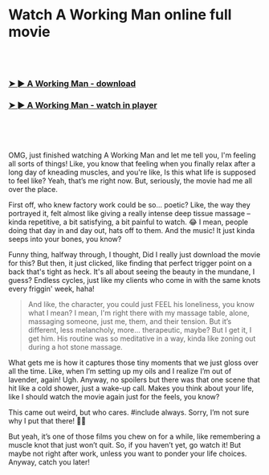<h1>Watch A Working Man online full movie</h1>


<br><br>

<h3><a href="https://Grants-sarfulelon1983.github.io/ozjrwwgdqh/">➤ ► A Working Man - download</a></h3> 
<h3><a href="https://Grants-sarfulelon1983.github.io/ozjrwwgdqh/">➤ ► A Working Man - watch in player</a></h3>


<br><br><br>


OMG, just finished watching A Working Man and let me tell you, I'm feeling all sorts of things! Like, you know that feeling when you finally relax after a long day of kneading muscles, and you're like, Is this what life is supposed to feel like? Yeah, that’s me right now. But, seriously, the movie had me all over the place.

First off, who knew factory work could be so... poetic? Like, the way they portrayed it, felt almost like giving a really intense deep tissue massage – kinda repetitive, a bit satisfying, a bit painful to watch. 😂 I mean, people doing that day in and day out, hats off to them. And the music! It just kinda seeps into your bones, you know?

Funny thing, halfway through, I thought, Did I really just download the movie for this? But then, it just clicked, like finding that perfect trigger point on a back that's tight as heck. It's all about seeing the beauty in the mundane, I guess? Endless cycles, just like my clients who come in with the same knots every friggin' week, haha!

> And like, the character, you could just FEEL his loneliness, you know what I mean? I mean, I'm right there with my massage table, alone, massaging someone, just me, them, and their tension. But it’s different, less melancholy, more... therapeutic, maybe? But I get it, I get him. His routine was so meditative in a way, kinda like zoning out during a hot stone massage.

What gets me is how it captures those tiny moments that we just gloss over all the time. Like, when I’m setting up my oils and I realize I’m out of lavender, again! Ugh. Anyway, no spoilers but there was that one scene that hit like a cold shower, just a wake-up call. Makes you think about your life, like I should watch the movie again just for the feels, you know?

This came out weird, but who cares. #include <iostream> always. Sorry, I’m not sure why I put that there! 🤷‍♀️

But yeah, it’s one of those films you chew on for a while, like remembering a muscle knot that just won’t quit. So, if you haven’t yet, go watch it! But maybe not right after work, unless you want to ponder your life choices. Anyway, catch you later!
